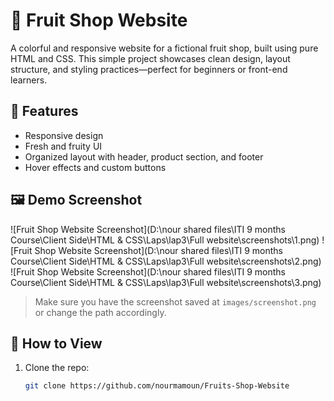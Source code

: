 # 🍎 Fruit Shop Website

A colorful and responsive website for a fictional fruit shop, built using pure HTML and CSS. This simple project showcases clean design, layout structure, and styling practices—perfect for beginners or front-end learners.

## 🌟 Features

- Responsive design
- Fresh and fruity UI
- Organized layout with header, product section, and footer
- Hover effects and custom buttons

## 🖼️ Demo Screenshot

![Fruit Shop Website Screenshot](D:\nour shared files\ITI 9 months Course\Client Side\HTML & CSS\Laps\lap3\Full website\screenshots\1.png)
![Fruit Shop Website Screenshot](D:\nour shared files\ITI 9 months Course\Client Side\HTML & CSS\Laps\lap3\Full website\screenshots\2.png)
![Fruit Shop Website Screenshot](D:\nour shared files\ITI 9 months Course\Client Side\HTML & CSS\Laps\lap3\Full website\screenshots\3.png)

> Make sure you have the screenshot saved at `images/screenshot.png` or change the path accordingly.

## 🚀 How to View

1. Clone the repo:
   ```bash
   git clone https://github.com/nourmamoun/Fruits-Shop-Website
